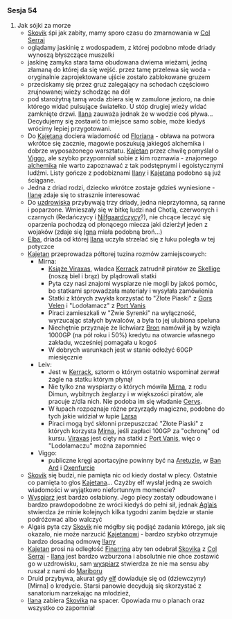 ### Sesja 54
1. Jak sójki za morze
    - [Skovik](#p_skovik) śpi jak zabity, mamy sporo czasu do zmarnowania w [Col Serrai](#l_col_serrai)
    - oglądamy jaskinię z wodospadem, z której podobno młode driady wynoszą błyszczące muszelki
    - jaskinę zamyka stara tama obudowana dwiema wieżami, jedną złamaną do której da się wejść. przez tamę przelewa się woda - oryginalnie zaprojektowane ujście zostało zablokowane gruzem
    - przeciskamy się przez gruz zalegający na schodach częściowo zrujnowanej wieży schodząc na dół
    - pod starożytną tamą woda zbiera się w zamulone jezioro, na dnie którego widać pulsujące światełko. U stóp drugiej wieży widać zamknięte drzwi. [Ilana](#g_ilana) zauważa jednak że w wodzie coś pływa... Decydujemy się zostawić to miejsce samo sobie, może kiedyś wrócimy lepiej przygotowani.
    - Do [Kajetana](#g_kajetan) dociera wiadomość od [Floriana](#p_florian_z_vicovaro) - obława na potwora wkrótce się zacznie, magowie poszukują jakiegoś alchemika i dobrze wyposażonego warsztatu. [Kajetan](#g_kajetan) przez chwilę pomyślał o [Viggo](#p_viggo_regner), ale szybko przypomniał sobie z kim rozmawia - znajomego [alchemika](#p_viggo_regner) nie warto zapoznawać z tak podstępnymi i egoistycznymi ludźmi. Listy gończe z podobiznami [Ilany](#g_ilana) i [Kajetana](#g_kajetan) podobno są już ściągane.
    - Jedna z driad rodzi, dziecko wkrótce zostaje gdzieś wyniesione - [Ilanę](#g_ilana) zdaje się to strasznie interesować
    - Do [uzdrowiska](#l_col_serrai) przybywają trzy driady, jedna nieprzytomna, są ranne i poparzone. Wmieszały się w bitkę ludzi nad Chotlą, czerwonych i czarnych (Redańczycy i [Nilfgaardczycy](#l_nilfgaard)?), nie chcące leczyć się oparzenia pochodzą od płonącego miecza jaki dzierżył jeden z wojaków (zdaje się [Igna](#p_igna) miała podobną broń...)
    - [Elba](#p_elba), driada od której [Ilana](#g_ilana) uczyła strzelać się z łuku poległa w tej potyczce
    - [Kajetan](#g_kajetan) przeprowadza półtorej tuzina rozmów zamiejscowych:
        - Mirna:
            - [Książe Viraxas](#p_ksiaze_viraxas), władca [Kerrack](#l_kerrack) zatrudnił piratów ze [Skellige](#l_wyspy_skellige) (noszą biel i brąz) by plądrowali statki
            - Pyta czy nasi znajomi wyspiarze nie mogli by jakoś pomóc, bo statkami sprowadzała materiały i wysyłała zamówienia
            - Statki z których zwykła korzystać to "Złote Piaski" z [Gors Velen](#l_gors_velen) i "Lodołamacz" z [Port Vanis](#l_port_vanis)
            - Piraci zamieszkali w "Zwie Syrenki" na wyłączność, wyrzucając stałych bywalców, a była to jej ulubiona speluna
            - Niechętnie przyznaje że lichwiarz [Bron](#p_bron) namówił ją by wzięła 1000GP (na pół roku i 50%) kredytu na otwarcie własnego zakładu, wcześniej pomagała u kogoś
            - W dobrych warunkach jest w stanie odłożyć 60GP miesięcznie
        - Leiv:
            - Jest w [Kerrack](#l_kerrack), sztorm o którym ostatnio wspominał zerwał żagle na statku którym płynął
            - Nie tylko zna wyspiarzy o których mówiła [Mirna](#p_mirna), z rodu Dimun, wybitnych żeglarzy i w większości piratów, ale pracuje z/dla nich. Nie podoba im się władanie [Cerys](#p_cerys).
            - W łupach rozpoznaje różne przyrządy magiczne, podobne do tych jakie widział w łupie [Larsa](#p_lars)
            - Piraci mogą być skłonni przepuszczać "Złote Piaski" z których korzysta [Mirna](#p_mirna), jeśli zapłaci 100GP za "ochronę" od kursu. [Viraxas](#p_ksiaze_viraxas) jest cięty na statki z [Port Vanis](#l_port_vanis), więc o "Lodołamaczu" można zapomnieć
        - Viggo:
            - publiczne kręgi aportacyjne powinny być na [Aretuzie](#l_wyspa_thanedd), w [Ban Ard](#l_ban_ard) i [Oxenfurcie](#l_oxenfurt)
    - [Skovik](#p_skovik) się budzi, nie pamięta nic od kiedy dostał w plecy. Ostatnie co pamięta to głos [Kajetana](#g_kajetan)... Czyżby elf wysłał jedną ze swoich wiadomości w wyjątkowo niefortunnym momencie?
    - [Wyspiarz](#p_skovik) jest bardzo osłabiony. Jego plecy zostały odbudowane i bardzo prawdopodobne że wróci kiedyś do pełni sił, jednak [Aglais](#p_aglais) stwierdza że minie kolejnych kilka tygodni zanim będzie w stanie podróżować albo walczyć
    - Algais pyta czy [Skovik](#p_skovik) nie mógłby się podjąć zadania którego, jak się okazało, nie może narzucić [Kajetanowi](#g_kajetan) - bardzo szybko otrzymuje bardzo dosadną odmowę [Ilany](#g_ilana)
    - [Kajetan](#g_kajetan) prosi na odległość [Finarrina](#p_druid_finarrin) aby ten odebrał [Skovika](#p_skovik) z [Col Serrai](#l_col_serrai) - [Ilana](#g_ilana) jest bardzo wzburzona i absolutnie nie chce zostawić go w uzdrowisku, sam [wyspiarz](#p_skovik) stwierdza że nie ma sensu aby ruszał z nami do [Mariboru](#l_maribor)
    - Druid przybywa, akurat gdy [elf](#g_kajetan) dowiaduje się od (dziewczyny)[Mirna] o kredycie. <a title="Starsi Panowie Dwaj">Starsi panowie</a> decydują się skorzystać z sanatorium narzekając na młodzież,
    - [Ilana](#g_ilana) zabiera [Skovika](#p_skovik) na spacer. Opowiada mu o planach oraz wszystko co zapomniał
    